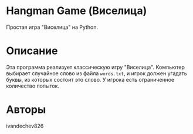 # Hangman Game (Виселица)
Простая игра "Виселица" на Python.
# Описание
Эта программа реализует классическую игру "Виселица". Компьютер выбирает случайное слово из файла `words.txt`, и игрок должен угадать буквы, из которых состоит это слово. У игрока есть ограниченное количество попыток.
# Авторы
ivandechev826
